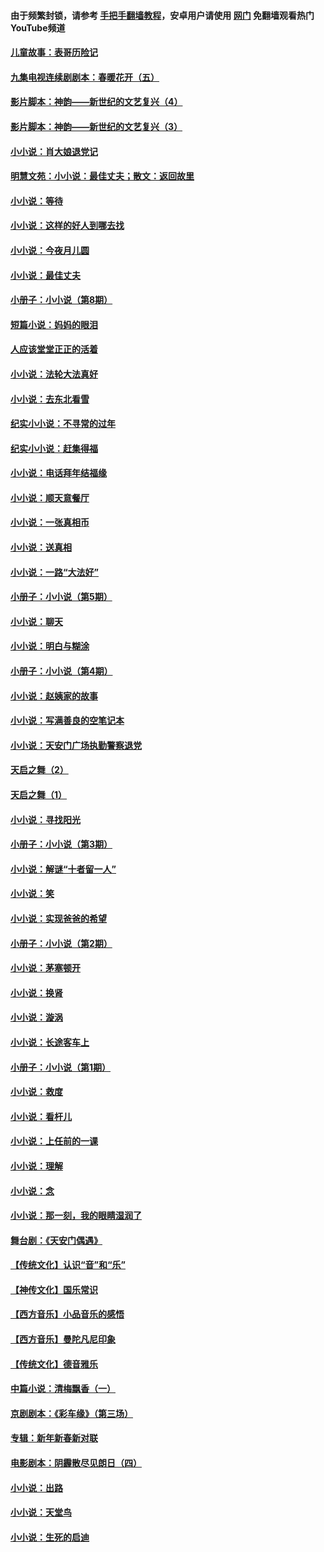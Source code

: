 #### 由于频繁封锁，请参考 [手把手翻墙教程](https://github.com/gfw-breaker/guides/wiki/)，安卓用户请使用 [网门](https://github.com/gfw-breaker/nogfw/blob/master/dl.md?t=05160701) 免翻墙观看热门YouTube频道 

#### [儿童故事：表哥历险记](../pages/328/383535.md?t=05160701) 

#### [九集电视连续剧剧本：春暖花开（五）](../pages/328/275919.md?t=05160701) 

#### [影片脚本：神韵——新世纪的文艺复兴（4）](../pages/328/266089.md?t=05160701) 

#### [影片脚本：神韵——新世纪的文艺复兴（3）](../pages/328/266087.md?t=05160701) 

#### [小小说：肖大娘退党记](../pages/328/239807.md?t=05160701) 

#### [明慧文苑：小小说：最佳丈夫；散文：返回故里](../pages/328/3439.md?t=05160701) 

#### [小小说：等待](../pages/328/223927.md?t=05160701) 

#### [小小说：这样的好人到哪去找](../pages/328/209396.md?t=05160701) 

#### [小小说：今夜月儿圆](../pages/328/193588.md?t=05160701) 

#### [小小说：最佳丈夫](../pages/328/190938.md?t=05160701) 

#### [小册子：小小说（第8期）](../pages/328/188202.md?t=05160701) 

#### [短篇小说：妈妈的眼泪](../pages/328/187712.md?t=05160701) 

#### [人应该堂堂正正的活着](../pages/328/182430.md?t=05160701) 

#### [小小说：法轮大法真好](../pages/328/174669.md?t=05160701) 

#### [小小说：去东北看雪](../pages/328/173882.md?t=05160701) 

#### [纪实小小说：不寻常的过年](../pages/328/173187.md?t=05160701) 

#### [纪实小小说：赶集得福](../pages/328/172652.md?t=05160701) 

#### [小小说：电话拜年结福缘](../pages/328/172533.md?t=05160701) 

#### [小小说：顺天意餐厅](../pages/328/170182.md?t=05160701) 

#### [小小说：一张真相币](../pages/328/169410.md?t=05160701) 

#### [小小说：送真相](../pages/328/166713.md?t=05160701) 

#### [小小说：一路“大法好”](../pages/328/162016.md?t=05160701) 

#### [小册子：小小说（第5期）](../pages/328/161131.md?t=05160701) 

#### [小小说：聊天](../pages/328/159640.md?t=05160701) 

#### [小小说：明白与糊涂](../pages/328/158101.md?t=05160701) 

#### [小册子：小小说（第4期）](../pages/328/158006.md?t=05160701) 

#### [小小说：赵姨家的故事](../pages/328/157843.md?t=05160701) 

#### [小小说：写满善良的空笔记本](../pages/328/157382.md?t=05160701) 

#### [小小说：天安门广场执勤警察退党](../pages/328/156982.md?t=05160701) 

#### [天启之舞（2）](../pages/328/153440.md?t=05160701) 

#### [天启之舞（1）](../pages/328/153439.md?t=05160701) 

#### [小小说：寻找阳光](../pages/328/153065.md?t=05160701) 

#### [小册子：小小说（第3期）](../pages/328/151715.md?t=05160701) 

#### [小小说：解谜“十者留一人”](../pages/328/148967.md?t=05160701) 

#### [小小说：笑](../pages/328/148905.md?t=05160701) 

#### [小小说：实现爸爸的希望](../pages/328/148096.md?t=05160701) 

#### [小册子：小小说（第2期）](../pages/328/147214.md?t=05160701) 

#### [小小说：茅塞顿开](../pages/328/147030.md?t=05160701) 

#### [小小说：换肾](../pages/328/146770.md?t=05160701) 

#### [小小说：漩涡](../pages/328/146683.md?t=05160701) 

#### [小小说：长途客车上](../pages/328/145076.md?t=05160701) 

#### [小册子：小小说（第1期）](../pages/328/143963.md?t=05160701) 

#### [小小说：救度](../pages/328/143927.md?t=05160701) 

#### [小小说：看杆儿](../pages/328/142137.md?t=05160701) 

#### [小小说：上任前的一课](../pages/328/140808.md?t=05160701) 

#### [小小说：理解](../pages/328/140476.md?t=05160701) 

#### [小小说：念](../pages/328/139513.md?t=05160701) 

#### [小小说：那一刻，我的眼睛湿润了](../pages/328/138476.md?t=05160701) 

#### [舞台剧：《天安门偶遇》](../pages/328/117155.md?t=05160701) 

#### [【传统文化】认识“音”和“乐”](../pages/328/108667.md?t=05160701) 

#### [【神传文化】国乐常识](../pages/328/104225.md?t=05160701) 

#### [【西方音乐】小品音乐的感悟](../pages/328/102924.md?t=05160701) 

#### [【西方音乐】曼陀凡尼印象](../pages/328/102922.md?t=05160701) 

#### [【传统文化】德音雅乐](../pages/328/102923.md?t=05160701) 

#### [中篇小说：清梅飘香（一）](../pages/328/101058.md?t=05160701) 

#### [京剧剧本：《彩车缘》（第三场）](../pages/328/96434.md?t=05160701) 

#### [专辑：新年新春新对联](../pages/328/94991.md?t=05160701) 

#### [电影剧本：阴霾散尽见朗日（四）](../pages/328/87081.md?t=05160701) 

#### [小小说：出路](../pages/328/84848.md?t=05160701) 

#### [小小说：天堂鸟](../pages/328/83084.md?t=05160701) 

#### [小小说：生死的启迪](../pages/328/70977.md?t=05160701) 

